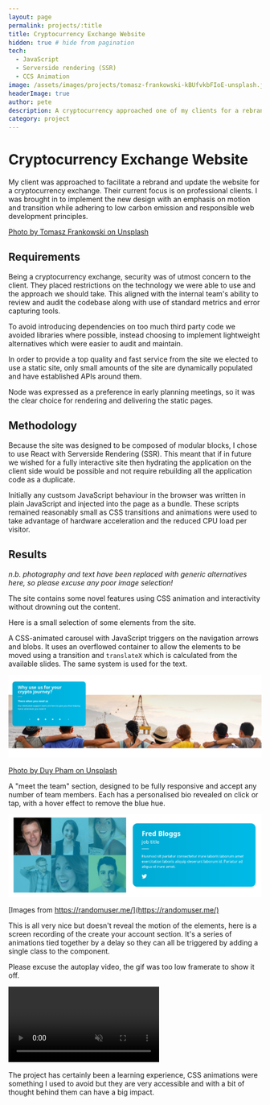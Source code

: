 ```yaml
---
layout: page
permalink: projects/:title
title: Cryptocurrency Exchange Website
hidden: true # hide from pagination
tech: 
  - JavaScript
  - Serverside rendering (SSR)
  - CCS Animation
image: /assets/images/projects/tomasz-frankowski-kBUfvkbFIoE-unsplash.jpg
headerImage: true
author: pete
description: A cryptocurrency approached one of my clients for a rebrand and rebuild of their website to attract new audiences. Given some strict requirements for technology and approach made for a challenging and fun project with many new things learned along the way.
category: project
---
```


# Cryptocurrency Exchange Website

My client was approached to facilitate a rebrand and update the website for a cryptocurrency exchange. Their current focus is on professional clients. I was brought in to implement the new design with an emphasis on motion and transition while adhering to low carbon emission and responsible web development principles.

[Photo by Tomasz Frankowski on Unsplash](https://unsplash.com/photos/kBUfvkbFIoE)

## Requirements

Being a cryptocurrency exchange, security was of utmost concern to the client. They placed restrictions on the technology we were able to use and the approach we should take. This aligned with the internal team's ability to review and audit the codebase along with use of standard metrics and error capturing tools.

To avoid introducing dependencies on too much third party code we avoided libraries where possible, instead choosing to implement lightweight alternatives which were easier to audit and maintain.

In order to provide a top quality and fast service from the site we elected to use a static site, only small amounts of the site are dynamically populated and have established APIs around them.

Node was expressed as a preference in early planning meetings, so it was the clear choice for rendering and delivering the static pages.

## Methodology

Because the site was designed to be composed of modular blocks, I chose to use React with Serverside Rendering (SSR). This meant that if in future we wished for a fully interactive site then hydrating the application on the client side would be possible and not require rebuilding all the application code as a duplicate.

Initially any custsom JavaScript behaviour in the browser was written in plain JavaScript and injected into the page as a bundle. These scripts remained reasonably small as CSS transitions and animations were used to take advantage of hardware acceleration and the reduced CPU load per visitor.

## Results

*n.b. photography and text have been replaced with generic alternatives here, so please excuse any poor image selection!*

The site contains some novel features using CSS animation and interactivity without drowning out the content.

Here is a small selection of some elements from the site.

A CSS-animated carousel with JavaScript triggers on the navigation arrows and blobs. It uses an overflowed container to allow the elements to be moved using a transition and `translateX` which is calculated from the available slides. The same system is used for the text.

![Carousel powered by CSS animations with a simple JavaScript trigger to switch classes](/assets/images/projects/carousel-screenshot.png)

[Photo by Duy Pham on Unsplash](https://unsplash.com/photos/Cecb0_8Hx-o)

A "meet the team" section, designed to be fully responsive and accept any number of team members. Each has a personalised bio revealed on click or tap, with a hover effect to remove the blue hue.

![Team element with responsive grid](/assets/images/projects/team.png)

[Images from https://randomuser.me/](https://randomuser.me/)

This is all very nice but doesn't reveal the motion of the elements, here is a screen recording of the create your account section. It's a series of animations tied together by a delay so they can all be triggered by adding a single class to the component.

Please excuse the autoplay video, the gif was too low framerate to show it off.

<video autoplay muted loop src="/assets/images/projects/create-account.webm"></video>

The project has certainly been a learning experience, CSS animations were something I used to avoid but they are very accessible and with a bit of thought behind them can have a big impact.
